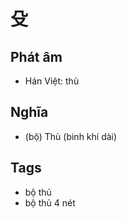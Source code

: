 # 殳

## Phát âm
* Hán Việt: thù

## Nghĩa
* (bộ) Thù (binh khí dài)

## Tags
* bộ thủ
* bộ thủ 4 nét

<script>window.HANZI_FIELD='殳';</script>
